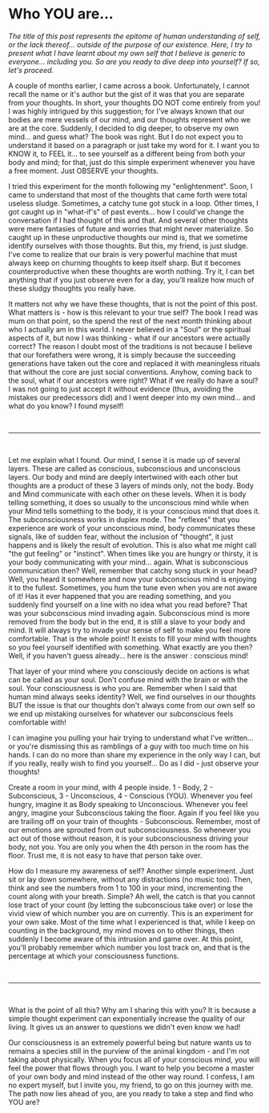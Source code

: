 # Who YOU are...

_The title of this post represents the epitome of human understanding of self, or the lack thereof... outside of the purpose of our existence. Here, I try to present what I have learnt about my own self that I believe is generic to everyone... including you. So are you ready to dive deep into yourself? If so, let's proceed._

A couple of months earlier, I came across a book. Unfortunately, I cannot recall the name or it's author but the gist of it was that you are separate from your thoughts. In short, your thoughts DO NOT come entirely from you! I was highly intrigued by this suggestion; for I've always known that our bodies are mere vessels of our mind, and our thoughts represent who we are at the core. Suddenly, I decided to dig deeper, to observe my own mind... and guess what? The book was right. But I do not expect you to understand it based on a paragraph or just take my word for it. I want you to KNOW it, to FEEL it... to see yourself as a different being from both your body and mind; for that, just do this simple experiment whenever you have a free moment. Just OBSERVE your thoughts.

 I tried this experiment for the month following my "enlightenment". Soon, I came to understand that most of the thoughts that came forth were total useless sludge. Sometimes, a catchy tune got stuck in a loop. Other times, I got caught up in "what-if's" of past events... how I could've change the conversation if I had thought of this and that. And several other thoughts were mere fantasies of future and worries that might never materialize. So caught up in these unproductive thoughts our mind is, that we sometime identify ourselves with those thoughts. But this, my friend, is just sludge. I've come to realize that our brain is very powerful machine that must always keep on churning thoughts to keep itself sharp. But it becomes counterproductive when these thoughts are worth nothing. Try it, I can bet anything that if you just observe even for a day, you'll realize how much of these sludgy thoughts you really have. 

It matters not why we have these thoughts, that is not the point of this post. What matters is - how is this relevant to your true self? The book I read was mum on that point, so the spend the rest of the next month thinking about who I actually am in this world. I never believed in a "Soul" or the spiritual aspects of it, but now I was thinking - what if our ancestors were actually correct? The reason I doubt most of the traditions is not because I believe that our forefathers were wrong, it is simply because the succeeding generations have taken out the core and replaced it with meaningless rituals that without the core are just social conventions. Anyhow, coming back to the soul, what if our ancestors were right? What if we really do have a soul? I was not going to just accept it without evidence (thus, avoiding the mistakes our predecessors did) and I went deeper into my own mind... and what do you know? I found myself!

&nbsp;
&nbsp;

---

&nbsp;
&nbsp;

 Let me explain what I found. Our mind, I sense it is made up of several layers. These are called as conscious, subconscious and unconscious layers. Our body and mind are deeply intertwined with each other but thoughts are a product of these 3 layers of minds only, not the body. Body and Mind communicate with each other on these levels. When it is body telling something, it does so usually to the unconscious mind while when your Mind tells something to the body, it is your conscious mind that does it. The subconsciousness works in duplex mode. The "reflexes" that you experience are work of your unconscious mind, body communicates these signals, like of sudden fear, without the inclusion of "thought", it just happens and is likely the result of evolution. This is also what me might call "the gut feeling" or "instinct". When times like you are hungry or thirsty, it is your body communicating with your mind... again. What is subconscious communication then? Well, remember that catchy song stuck in your head? Well, you heard it somewhere and now your subconscious mind is enjoying it to the fullest. Sometimes, you hum the tune even when you are not aware of it! Has it ever happened that you are reading something, and you suddenly find yourself on a line with no idea what you read before? That was your subconscious mind invading again. Subconscious mind is more removed from the body but in the end, it is still a slave to your body and mind. It will always try to invade your sense of self to make you feel more comfortable. That is the whole point! It exists to fill your mind with thoughts so you feel yourself identified with something. What exactly are you then? Well, if you haven't guess already... here is the answer : conscious mind!

That layer of your mind where you consciously decide on actions is what can be called as your soul. Don't confuse mind with the brain or with the soul. Your consciousness is who you are. Remember when I said that human mind always seeks identity? Well, we find ourselves in our thoughts BUT the issue is that our thoughts don't always come from our own self so we end up mistaking ourselves for whatever our subconscious feels comfortable with! 

I can imagine you pulling your hair trying to understand what I've written... or you're dismissing this as ramblings of a guy with too much time on his hands. I can do no more than share my experience in the only way I can, but if you really, really wish to find you yourself... Do as I did - just observe your thoughts! 

Create a room in your mind, with 4 people inside. 1 - Body, 2 - Subconscious, 3 - Unconscious, 4 - Conscious (YOU). Whenever you feel hungry, imagine it as Body speaking to Unconscious. Whenever you feel angry, imagine your Subconscious taking the floor. Again if you feel like you are trailing off on your train of thoughts - Subconscious. Remember, most of our emotions are sprouted from out subconsciousness. So whenever you act out of those without reason, it is your subconsciousness driving your body, not you. You are only you when the 4th person in the room has the floor. Trust me, it is not easy to have that person take over.

How do I measure my awareness of self? Another simple experiment. Just sit or lay down somewhere, without any distractions (no music too). Then, think and see the numbers from 1 to 100 in your mind, incrementing the count along with your breath. Simple? Ah well, the catch is that you cannot lose tract of your count (by letting the subconscious take over) or lose the vivid view of which number you are on currently. This is an experiment for your own sake. Most of the time what I experienced is that, while I keep on counting in the background, my mind moves on to other things, then suddenly I become aware of this intrusion and game over. At this point, you'll probably remember which number you lost track on, and that is the percentage at which your consciousness functions.


&nbsp;
&nbsp;

---

&nbsp;
&nbsp;

What is the point of all this? Why am I sharing this with you? It is because a simple thought experiment can exponentially increase the quality of our living. It gives us an answer to questions we didn't even know we had!

Our consciousness is an extremely powerful being but nature wants us to remains a species still in the purview of the animal kingdom - and I'm not taking about physically. When you focus all of your conscious mind, you will feel the power that flows through you. I want to help you become a master of your own body and mind instead of the other way round. I confess, I am no expert myself, but I invite you, my friend, to go on this journey with me. The path now lies ahead of you, are you ready to take a step and find who YOU are?
